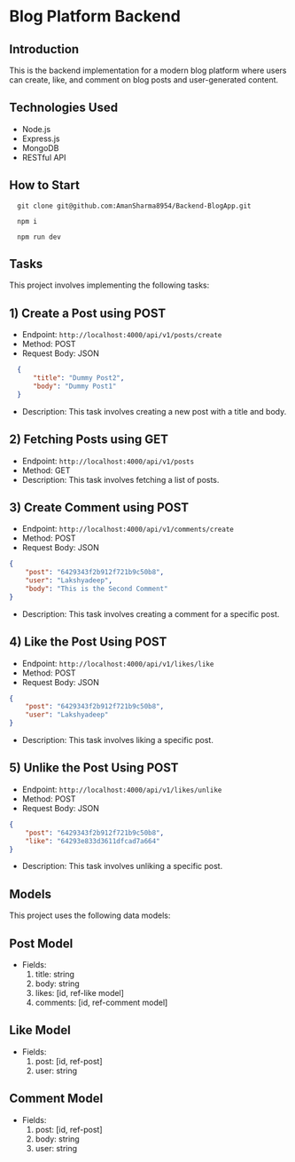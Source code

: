 # Blog Platform Backend

## Introduction

This is the backend implementation for a modern blog platform where users can create, like, and comment on blog posts and user-generated content.

## Technologies Used

- Node.js
- Express.js
- MongoDB
- RESTful API

## How to Start
```
  git clone git@github.com:AmanSharma8954/Backend-BlogApp.git

  npm i

  npm run dev
```

## Tasks

This project involves implementing the following tasks:

## 1) Create a Post using POST

- Endpoint: ```http://localhost:4000/api/v1/posts/create```
- Method: POST
- Request Body: JSON
```json
  {
      "title": "Dummy Post2",
      "body": "Dummy Post1"
  }
```
- Description: This task involves creating a new post with a title and body.

## 2) Fetching Posts using GET
- Endpoint: ```http://localhost:4000/api/v1/posts```
- Method: GET
- Description: This task involves fetching a list of posts.
  
## 3) Create Comment using POST
- Endpoint: ```http://localhost:4000/api/v1/comments/create```
- Method: POST
- Request Body: JSON
```json
{
    "post": "6429343f2b912f721b9c50b8",
    "user": "Lakshyadeep",
    "body": "This is the Second Comment"
}
```
- Description: This task involves creating a comment for a specific post.
## 4) Like the Post Using POST
- Endpoint: ```http://localhost:4000/api/v1/likes/like```
- Method: POST
- Request Body: JSON
```json
{
    "post": "6429343f2b912f721b9c50b8",
    "user": "Lakshyadeep"
}
```
- Description: This task involves liking a specific post.
## 5) Unlike the Post Using POST
- Endpoint: ```http://localhost:4000/api/v1/likes/unlike```
- Method: POST
- Request Body: JSON
```json
{
    "post": "6429343f2b912f721b9c50b8",
    "like": "64293e833d3611dfcad7a664"
}
```
- Description: This task involves unliking a specific post.
## Models
This project uses the following data models:
## Post Model
- Fields:
  1. title: string
  2. body: string
  3. likes: [id, ref-like model]
  4. comments: [id, ref-comment model]
## Like Model
- Fields:
  1. post: [id, ref-post]
  2. user: string
## Comment Model
- Fields:
  1. post: [id, ref-post]
  2. body: string
  3. user: string
